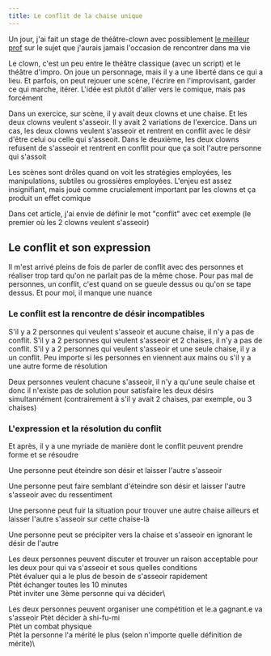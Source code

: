 ```yaml
---
title: Le conflit de la chaise unique
---
```


Un jour, j'ai fait un stage de théâtre-clown avec possiblement [le meilleur prof](https://www.association-tedua.fr/) sur le sujet que j'aurais jamais l'occasion de rencontrer dans ma vie

Le clown, c'est un peu entre le théâtre classique (avec un script) et le théâtre d'impro. On joue un personnage, mais il y a une liberté dans ce qui a lieu. Et parfois, on peut rejouer une scène, l'écrire en l'improvisant, garder ce qui marche, itérer. L'idée est plutôt d'aller vers le comique, mais pas forcément

Dans un exercice, sur scène, il y avait deux clowns et une chaise. Et les deux clowns veulent s'asseoir. Il y avait 2 variations de l'exercice. Dans un cas, les deux clowns veulent s'asseoir et rentrent en conflit avec le désir d'être celui ou celle qui s'asseoit. Dans le deuxième, les deux clowns refusent de s'asseoir et rentrent en conflit pour que ça soit l'autre personne qui s'assoit

Les scènes sont drôles quand on voit les stratégies employées, les manipulations, subtiles ou grossières employées. L'enjeu est assez insignifiant, mais joué comme crucialement important par les clowns et ça produit un effet comique

Dans cet article, j'ai envie de définir le mot "conflit" avec cet exemple (le premier où les 2 clowns veulent s'asseoir)


## Le conflit et son expression

Il m'est arrivé pleins de fois de parler de conflit avec des personnes et réaliser trop tard qu'on ne parlait pas de la même chose. Pour pas mal de personnes, un conflit, c'est quand on se gueule dessus ou qu'on se tape dessus. Et pour moi, il manque une nuance


### Le conflit est la rencontre de désir incompatibles

S'il y a 2 personnes qui veulent s'asseoir et aucune chaise, il n'y a pas de conflit. S'il y a 2 personnes qui veulent s'asseoir et 2 chaises, il n'y a pas de conflit. S'il y a 2 personnes qui veulent s'asseoir et une seule chaise, il y a un conflit. Peu importe si les personnes en viennent aux mains ou s'il y a une autre forme de résolution

Deux personnes veulent chacune s'asseoir, il n'y a qu'une seule chaise et donc il n'existe pas de solution pour satisfaire les deux désirs simultannément (contrairement à s'il y avait 2 chaises, par exemple, ou 3 chaises)


### L'expression et la résolution du conflit

Et après, il y a une myriade de manière dont le conflit peuvent prendre forme et se résoudre

Une personne peut éteindre son désir et laisser l'autre s'asseoir

Une personne peut faire semblant d'éteindre son désir et laisser l'autre s'asseoir avec du ressentiment

Une personne peut fuir la situation pour trouver une autre chaise ailleurs et laisser l'autre s'asseoir sur cette chaise-là

Une personne peut se précipiter vers la chaise et s'asseoir en ignorant le désir de l'autre

Les deux personnes peuvent discuter et trouver un raison acceptable pour les deux pour qui va s'asseoir et sous quelles conditions\
Ptèt évaluer qui a le plus de besoin de s'asseoir rapidement\
Ptèt échanger toutes les 10 minutes\
Ptèt inviter une 3ème personne qui va décider\

Les deux personnes peuvent organiser une compétition et le.a gagnant.e va s'asseoir
Ptèt décider à shi-fu-mi\
Ptèt un combat physique\
Ptèt la personne l'a mérité le plus (selon n'importe quelle définition de mérite)\





